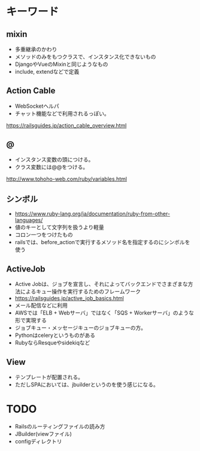 
# キーワード
## mixin
 - 多重継承のかわり
 - メソッドのみをもつクラスで、インスタンス化できないもの
 - DjangoやVueのMixinと同じようなもの
 - include, extendなどで定義

## Action Cable
 - WebSocketヘルパ
 - チャット機能などで利用されるっぽい。

https://railsguides.jp/action_cable_overview.html

## @
 - インスタンス変数の頭につける。
 - クラス変数には@@をつける。

http://www.tohoho-web.com/ruby/variables.html

## シンボル
 - https://www.ruby-lang.org/ja/documentation/ruby-from-other-languages/
 - 値のキーとして文字列を扱うより軽量
 - コロン一つをつけたもの
 - railsでは、before_actionで実行するメソッド名を指定するのにシンボルを使う

## ActiveJob
 - Active Jobは、ジョブを宣言し、それによってバックエンドでさまざまな方法によるキュー操作を実行するためのフレームワーク
 - https://railsguides.jp/active_job_basics.html
 - メール配信などに利用
 - AWSでは「ELB + Webサーバ」ではなく「SQS + Workerサーバ」のような形で実現する
 - ジョブキュー・メッセージキューのジョブキューの方。
 - Pythonはceleryというものがある
 - RubyならResqueやsidekiqなど
 
## View
 - テンプレートが配置される。
 - ただしSPAにおいては、jbuilderというのを使う感じになる。

# TODO
 - Railsのルーティングファイルの読み方
 - JBuilder(viewファイル)
 - configディレクトリ
